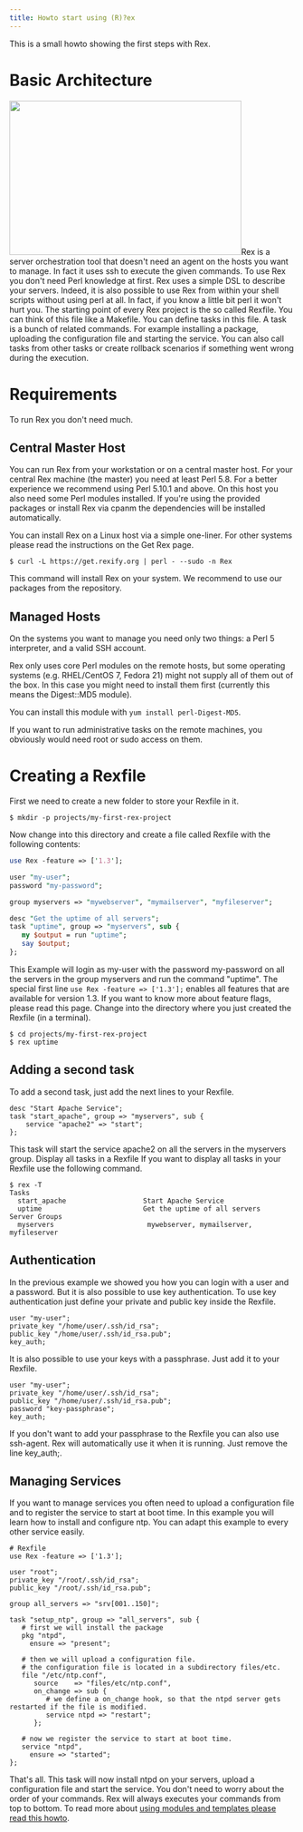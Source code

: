 ```yaml
---
title: Howto start using (R)?ex
---
```


This is a small howto showing the first steps with Rex.

# Basic Architecture

<img src="../../media/docs/archi.png" width="410" height="272" />Rex is a server orchestration tool that doesn't need an agent on the hosts you want to manage. In fact it uses ssh to execute the given commands.
To use Rex you don't need Perl knowledge at first. Rex uses a simple DSL to describe your servers. Indeed, it is also possible to use Rex from within your shell scripts without using perl at all.
In fact, if you know a little bit perl it won't hurt you.
The starting point of every Rex project is the so called Rexfile. You can think of this file like a Makefile. You can define tasks in this file.
A task is a bunch of related commands. For example installing a package, uploading the configuration file and starting the service. You can also call tasks from other tasks or create rollback scenarios if something went wrong during the execution.

# Requirements

To run Rex you don't need much.

## Central Master Host

You can run Rex from your workstation or on a central master host.
For your central Rex machine (the master) you need at least Perl 5.8. For a better experience we recommend using Perl 5.10.1 and above.
On this host you also need some Perl modules installed. If you're using the provided packages or install Rex via cpanm the dependencies will be installed automatically.

You can install Rex on a Linux host via a simple one-liner. For other systems please read the instructions on the Get Rex page.

    $ curl -L https://get.rexify.org | perl - --sudo -n Rex

This command will install Rex on your system.
We recommend to use our packages from the repository.

## Managed Hosts

On the systems you want to manage you need only two things: a Perl 5 interpreter, and a valid SSH account.

Rex only uses core Perl modules on the remote hosts, but some operating systems (e.g. RHEL/CentOS 7, Fedora 21) might not supply all of them out of the box. In this case you might need to install them first (currently this means the Digest::MD5 module).

You can install this module with `yum install perl-Digest-MD5`.

If you want to run administrative tasks on the remote machines, you obviously would need root or sudo access on them.

# Creating a Rexfile

First we need to create a new folder to store your Rexfile in it.

    $ mkdir -p projects/my-first-rex-project

Now change into this directory and create a file called Rexfile with the following contents:

``` perl
use Rex -feature => ['1.3'];

user "my-user";
password "my-password";

group myservers => "mywebserver", "mymailserver", "myfileserver";

desc "Get the uptime of all servers";
task "uptime", group => "myservers", sub {
   my $output = run "uptime";
   say $output;
};
```

This Example will login as my-user with the password my-password on all the servers in the group myservers and run the command "uptime".
The special first line `use Rex -feature => ['1.3'];` enables all features that are available for version 1.3. If you want to know more about feature flags, please read this page.
Change into the directory where you just created the Rexfile (in a terminal).

    $ cd projects/my-first-rex-project
    $ rex uptime

## Adding a second task

To add a second task, just add the next lines to your Rexfile.

    desc "Start Apache Service";
    task "start_apache", group => "myservers", sub {
        service "apache2" => "start";
    };

This task will start the service apache2 on all the servers in the myservers group.
Display all tasks in a Rexfile
If you want to display all tasks in your Rexfile use the following command.

    $ rex -T
    Tasks
      start_apache                   Start Apache Service
      uptime                         Get the uptime of all servers
    Server Groups
      myservers                       mywebserver, mymailserver, myfileserver

## Authentication

In the previous example we showed you how you can login with a user and a password. But it is also possible to use key authentication.
To use key authentication just define your private and public key inside the Rexfile.

    user "my-user";
    private_key "/home/user/.ssh/id_rsa";
    public_key "/home/user/.ssh/id_rsa.pub";
    key_auth;

It is also possible to use your keys with a passphrase. Just add it to your Rexfile.

    user "my-user";
    private_key "/home/user/.ssh/id_rsa";
    public_key "/home/user/.ssh/id_rsa.pub";
    password "key-passphrase";
    key_auth;

If you don't want to add your passphrase to the Rexfile you can also use ssh-agent. Rex will automatically use it when it is running. Just remove the line key\_auth;.

## Managing Services

If you want to manage services you often need to upload a configuration file and to register the service to start at boot time.
In this example you will learn how to install and configure ntp. You can adapt this example to every other service easily.

    # Rexfile
    use Rex -feature => ['1.3'];

    user "root";
    private_key "/root/.ssh/id_rsa";
    public_key "/root/.ssh/id_rsa.pub";

    group all_servers => "srv[001..150]";

    task "setup_ntp", group => "all_servers", sub {
       # first we will install the package
       pkg "ntpd",
         ensure => "present";

       # then we will upload a configuration file.
       # the configuration file is located in a subdirectory files/etc.
       file "/etc/ntp.conf",
          source    => "files/etc/ntp.conf",
          on_change => sub {
             # we define a on_change hook, so that the ntpd server gets restarted if the file is modified.
             service ntpd => "restart";
          };

       # now we register the service to start at boot time.
       service "ntpd",
         ensure => "started";
    };

That's all.
This task will now install ntpd on your servers, upload a configuration file and start the service.
You don't need to worry about the order of your commands. Rex will always executes your commands from top to bottom.
To read more about [using modules and templates please read this howto](../../docs/guides/using_modules_and_templates.html).
